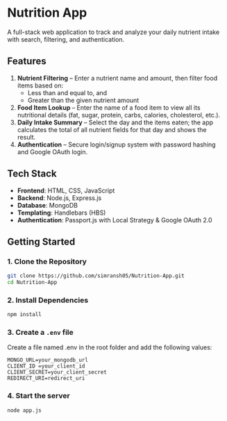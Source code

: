 # Nutrition App

A full-stack web application to track and analyze your daily nutrient intake with search, filtering, and authentication.

## Features
1. **Nutrient Filtering** – Enter a nutrient name and amount, then filter food items based on:
   - Less than and equal to, and
   - Greater than the given nutrient amount
2. **Food Item Lookup** – Enter the name of a food item to view all its nutritional details (fat, sugar, protein, carbs, calories, cholesterol, etc.).
3. **Daily Intake Summary** – Select the day and the items eaten; the app calculates the total of all nutrient fields for that day and shows the result.
4. **Authentication** – Secure login/signup system with password hashing and Google OAuth login.

## Tech Stack
- **Frontend**: HTML, CSS, JavaScript
- **Backend**: Node.js, Express.js
- **Database**: MongoDB
- **Templating**: Handlebars (HBS)
- **Authentication**: Passport.js with Local Strategy & Google OAuth 2.0

## Getting Started

### 1. Clone the Repository
```bash
git clone https://github.com/simransh05/Nutrition-App.git
cd Nutrition-App
```

### 2. Install Dependencies
```bash
npm install
```

### 3. Create a ```.env``` file 
Create a file named .env in the root folder and add the following values:
```env
MONGO_URL=your_mongodb_url
CLIENT_ID =your_client_id
CLIENT_SECRET=your_client_secret
REDIRECT_URI=redirect_uri
```

### 4. Start the server
```bash
node app.js
```
